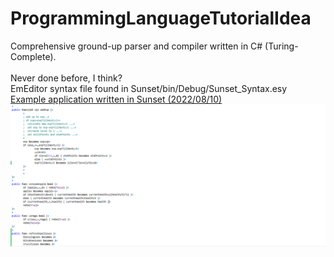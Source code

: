 # ProgrammingLanguageTutorialIdea
Comprehensive ground-up parser and compiler written in C# (Turing-Complete).\
<br />
Never done before, I think?
<br />
EmEditor syntax file found in Sunset/bin/Debug/Sunset_Syntax.esy <br />
[Example application written in Sunset (2022/08/10)](https://github.com/cashsignsesh/Simple-RPG)
![Syntax example](https://github.com/cashsignsesh/Sunset/blob/main/Sunset/bin/Debug/Capture.PNG)
